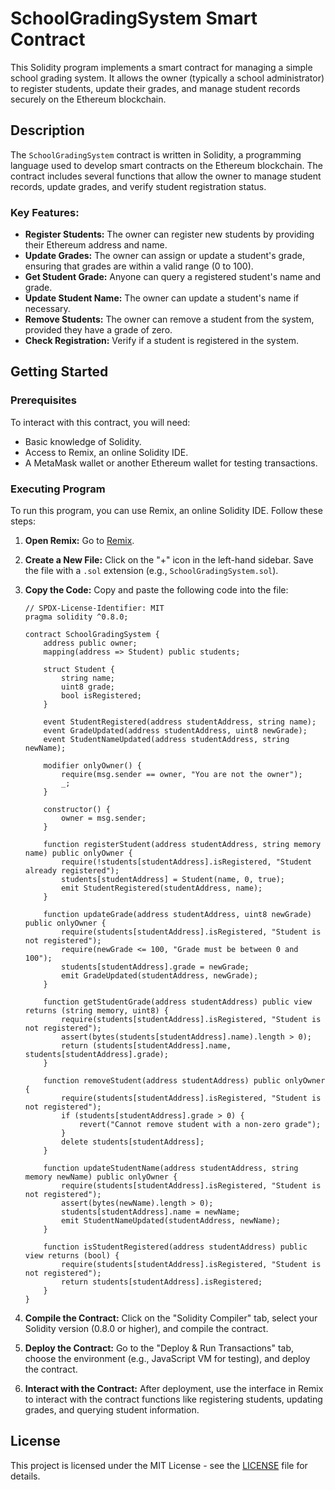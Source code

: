 # SchoolGradingSystem Smart Contract

This Solidity program implements a smart contract for managing a simple school grading system. It allows the owner (typically a school administrator) to register students, update their grades, and manage student records securely on the Ethereum blockchain.

## Description

The `SchoolGradingSystem` contract is written in Solidity, a programming language used to develop smart contracts on the Ethereum blockchain. The contract includes several functions that allow the owner to manage student records, update grades, and verify student registration status.

### Key Features:
- **Register Students:** The owner can register new students by providing their Ethereum address and name.
- **Update Grades:** The owner can assign or update a student's grade, ensuring that grades are within a valid range (0 to 100).
- **Get Student Grade:** Anyone can query a registered student's name and grade.
- **Update Student Name:** The owner can update a student's name if necessary.
- **Remove Students:** The owner can remove a student from the system, provided they have a grade of zero.
- **Check Registration:** Verify if a student is registered in the system.

## Getting Started

### Prerequisites

To interact with this contract, you will need:

- Basic knowledge of Solidity.
- Access to Remix, an online Solidity IDE.
- A MetaMask wallet or another Ethereum wallet for testing transactions.

### Executing Program

To run this program, you can use Remix, an online Solidity IDE. Follow these steps:

1. **Open Remix:** Go to [Remix](https://remix.ethereum.org/).

2. **Create a New File:** Click on the "+" icon in the left-hand sidebar. Save the file with a `.sol` extension (e.g., `SchoolGradingSystem.sol`).

3. **Copy the Code:** Copy and paste the following code into the file:

    ```solidity
    // SPDX-License-Identifier: MIT
    pragma solidity ^0.8.0;

    contract SchoolGradingSystem {
        address public owner;
        mapping(address => Student) public students;

        struct Student {
            string name;
            uint8 grade;
            bool isRegistered;
        }

        event StudentRegistered(address studentAddress, string name);
        event GradeUpdated(address studentAddress, uint8 newGrade);
        event StudentNameUpdated(address studentAddress, string newName);

        modifier onlyOwner() {
            require(msg.sender == owner, "You are not the owner");
            _;
        }

        constructor() {
            owner = msg.sender;
        }

        function registerStudent(address studentAddress, string memory name) public onlyOwner {
            require(!students[studentAddress].isRegistered, "Student already registered");
            students[studentAddress] = Student(name, 0, true);
            emit StudentRegistered(studentAddress, name);
        }

        function updateGrade(address studentAddress, uint8 newGrade) public onlyOwner {
            require(students[studentAddress].isRegistered, "Student is not registered");
            require(newGrade <= 100, "Grade must be between 0 and 100");
            students[studentAddress].grade = newGrade;
            emit GradeUpdated(studentAddress, newGrade);
        }

        function getStudentGrade(address studentAddress) public view returns (string memory, uint8) {
            require(students[studentAddress].isRegistered, "Student is not registered");
            assert(bytes(students[studentAddress].name).length > 0);
            return (students[studentAddress].name, students[studentAddress].grade);
        }

        function removeStudent(address studentAddress) public onlyOwner {
            require(students[studentAddress].isRegistered, "Student is not registered");
            if (students[studentAddress].grade > 0) {
                revert("Cannot remove student with a non-zero grade");
            }
            delete students[studentAddress];
        }

        function updateStudentName(address studentAddress, string memory newName) public onlyOwner {
            require(students[studentAddress].isRegistered, "Student is not registered");
            assert(bytes(newName).length > 0);
            students[studentAddress].name = newName;
            emit StudentNameUpdated(studentAddress, newName);
        }

        function isStudentRegistered(address studentAddress) public view returns (bool) {
            require(students[studentAddress].isRegistered, "Student is not registered");
            return students[studentAddress].isRegistered;
        }
    }
    ```

4. **Compile the Contract:** Click on the "Solidity Compiler" tab, select your Solidity version (0.8.0 or higher), and compile the contract.

5. **Deploy the Contract:** Go to the "Deploy & Run Transactions" tab, choose the environment (e.g., JavaScript VM for testing), and deploy the contract.

6. **Interact with the Contract:** After deployment, use the interface in Remix to interact with the contract functions like registering students, updating grades, and querying student information.

## License

This project is licensed under the MIT License - see the [LICENSE](LICENSE) file for details.
